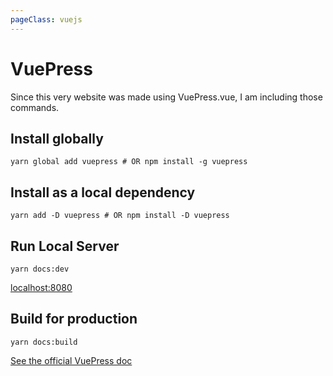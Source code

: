 ```yaml
---
pageClass: vuejs
---
```


# VuePress

Since this very website was made using VuePress.vue, I am including those commands.

## Install globally

```shell
yarn global add vuepress # OR npm install -g vuepress
```

## Install as a local dependency

```shell
yarn add -D vuepress # OR npm install -D vuepress
```

## Run Local Server

```shell
yarn docs:dev
```

[localhost:8080](http://localhost:8080/)

## Build for production

```shell
yarn docs:build
```

[See the official VuePress doc](https://v1.vuepress.vuejs.org/guide/getting-started.html)
